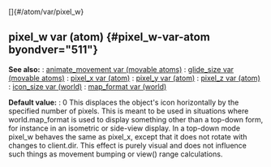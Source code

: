 []{#/atom/var/pixel_w}
  ## pixel_w var (atom) {#pixel_w-var-atom byondver="511"}
  **See also:**
  :   [animate_movement var (movable
      atoms)](ref/atom/movable/var/animate_movement)
  :   [glide_size var (movable atoms)](ref/atom/movable/var/glide_size)
  :   [pixel_x var (atom)](ref/atom/var/pixel_x)
  :   [pixel_y var (atom)](ref/atom/var/pixel_y)
  :   [pixel_z var (atom)](ref/atom/var/pixel_z)
  :   [icon_size var (world)](ref/world/var/icon_size)
  :   [map_format var (world)](ref/world/var/map_format)
  <!-- -->
  **Default value:**
  :   0
  This displaces the object\'s icon horizontally by the specified number
  of pixels. This is meant to be used in situations where world.map_format
  is used to display something other than a top-down form, for instance in
  an isometric or side-view display. In a top-down mode pixel_w behaves
  the same as pixel_x, except that it does not rotate with changes to
  client.dir.
  This effect is purely visual and does not influence such things as
  movement bumping or view() range calculations.